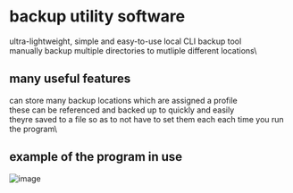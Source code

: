 # backup utility software
ultra-lightweight, simple and easy-to-use local CLI backup tool\
manually backup multiple directories to mutliple different locations\

## many useful features
can store many backup locations which are assigned a profile\
these can be referenced and backed up to quickly and easily\
theyre saved to a file so as to not have to set them each each time you run the program\

## example of the program in use
![image](https://user-images.githubusercontent.com/45922387/113172851-be1bfe80-9240-11eb-87b3-e4a163c5215e.png)

